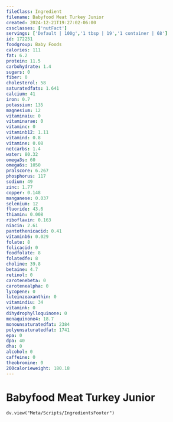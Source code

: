 ```yaml
---
fileClass: Ingredient
filename: Babyfood Meat Turkey Junior
created: 2024-12-21T19:27:02-06:00
cssclasses: ['nutFact']
servings: ['Default | 100g','1 tbsp | 19','1 container | 68']
id: 172251
foodgroup: Baby Foods
calories: 111
fat: 6.2
protein: 11.5
carbohydrate: 1.4
sugars: 0
fiber: 0
cholesterol: 58
saturatedfats: 1.641
calcium: 41
iron: 0.7
potassium: 135
magnesium: 12
vitaminaiu: 0
vitaminarae: 0
vitaminc: 0
vitaminb12: 1.11
vitamind: 0.8
vitamine: 0.08
netcarbs: 1.4
water: 80.32
omega3s: 60
omega6s: 1050
pralscore: 6.267
phosphorus: 117
sodium: 49
zinc: 1.77
copper: 0.148
manganese: 0.037
selenium: 12
fluoride: 43.6
thiamin: 0.008
riboflavin: 0.163
niacin: 2.61
pantothenicacid: 0.41
vitaminb6: 0.029
folate: 8
folicacid: 0
foodfolate: 8
folatedfe: 8
choline: 39.8
betaine: 4.7
retinol: 0
carotenebeta: 0
carotenealpha: 0
lycopene: 0
luteinzeaxanthin: 0
vitamindiu: 34
vitamink: 0
dihydrophylloquinone: 0
menaquinone4: 18.7
monounsaturatedfat: 2384
polyunsaturatedfat: 1741
epa: 0
dpa: 40
dha: 0
alcohol: 0
caffeine: 0
theobromine: 0
200calorieweight: 180.18
---
```


# Babyfood Meat Turkey Junior

```dataviewjs
dv.view("Meta/Scripts/IngredientsFooter")
```